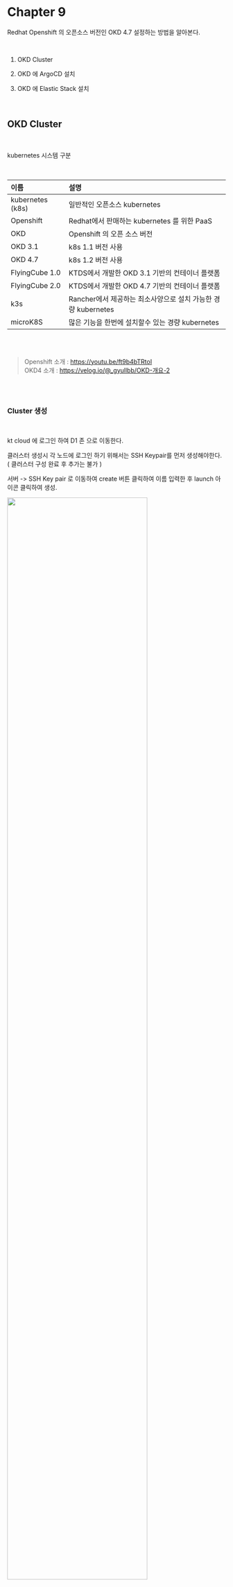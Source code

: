 # Chapter 9 
 
Redhat Openshift 의 오픈소스 버전인 OKD 4.7 설정하는 방법을 알아본다.   

<br/>

1. OKD Cluster

2. OKD 에  ArgoCD 설치

3. OKD 에  Elastic Stack  설치

<br/>

## OKD Cluster   

<br>

kubernetes 시스템 구분

<br/>

|이름| 설명 |
|:--| :-------|  
| kubernetes (k8s)	| 일반적인 오픈소스 kubernetes |
| Openshift |	Redhat에서 판매하는 kubernetes 를 위한  PaaS |
| OKD	| Openshift 의 오픈 소스 버전 |
| OKD 3.1 | k8s 1.1 버전 사용|
| OKD 4.7 | k8s 1.2 버전 사용 |
| FlyingCube 1.0 | KTDS에서 개발한 OKD 3.1 기반의 컨테이너 플랫폼 |
| FlyingCube 2.0 | KTDS에서 개발한 OKD 4.7 기반의 컨테이너 플랫폼 |
| k3s | Rancher에서 제공하는 최소사양으로 설치 가능한 경량 kubernetes |
| microK8S | 많은 기능을 한번에 설치할수 있는 경량 kubernetes |  


<br/><br/>

> Openshift 소개 : https://youtu.be/ft9b4bTRtoI   
> OKD4 소개 : https://velog.io/@_gyullbb/OKD-개요-2

<br/><br/>

### Cluster 생성 


<br/>

kt cloud 에 로그인 하여 D1 존 으로 이동한다.  

클러스터 생성시 각 노드에 로그인 하기 위해서는 SSH Keypair를 먼저 생성해야한다. ( 클러스터 구성 완료 후 추가는  불가 )  

서버 -> SSH Key pair 로 이동하여 create 버튼 클릭하여 이름 입력한 후 launch 아이콘 클릭하여 생성.   

<img src="./assets/ktcloud_keypair.png" style="width: 80%; height: auto;"/>    

<br/>

키는 바로 생성이 된다. ( edu라는 이름으로 기 생성된 값 사용 )

<img src="./assets/ktcloud_keypair_created.png" style="width: 80%; height: auto;"/>  

<br/>

download 아이콘을 클릭하여 pem 화일을 로컬 pc에 다운 받는다.  

<img src="./assets/ktcloud_keypair_download.png" style="width: 40%; height: auto;"/>  

<br/>

K2P 상품을 클릭하여 Cluster를 선택한다.  

<img src="./assets/kt_cloud_d1.png" style="width: 80%; height: auto;"/>  

<br/>

OKD 클러스터 생성을 위한 기본 정보를 입력하다.  

이름과 DMZ Tier/Private Tier는 아래와 같이 설정하고 다음 버튼 클릭.  

<img src="./assets/okd_create1.png" style="width: 80%; height: auto;"/>  

<br/>

OKD 4.x 버전 부터는 Centos 대신 Fedora CoreOS를 사용한다.  

worker node를 생성하기 위해 앞에서 생성한 key pair를 선택하고  

private tier에서 5개 노드와 cpu/mem를 선택하고 다음 버튼 클릭.  
  
<img src="./assets/okd_create2.png" style="width: 80%; height: auto;"/>  

<br/> 

OKD 내부적으로 사용하기 위해 NFS 볼륨을 할당한다.  1000 GB 입력.  

<img src="./assets/okd_create3.png" style="width: 80%; height: auto;"/>  

<br/>

정보를 최종 확인하고 생성하기를 클릭한다.  

<img src="./assets/okd_create4.png" style="width: 80%; height: auto;"/>  

<br/>

상당히 오랜 시간이 걸리고 정상적으로 완료 되면 아래와 같이 확인 할 수 있다.  

<img src="./assets/okd_create5.png" style="width: 80%; height: auto;"/>  


<br/>

### Cluster 접속

<br/>

Cluster 접속을 하기 위해서 Cluster 정보를 확인한다.  

조회 할 Cluster를 체크하고 ... 을 클릭하여 클러스터 정보를 확인한다.  

<img src="./assets/cluster_select.png" style="width: 80%; height: auto;"/>  

<br/>

web console를 확인 할 수 있고 우리가 cli 접속하기 위해서는 API URL를 확인해야 한다.  

<img src="./assets/okd_cluster_info.png" style="width: 80%; height: auto;"/>  

<br>

접속을 하기 위한 Client 설치는 아래 페이지를 참고한다.  

- 가이드 : https://cloud.kt.com/portal/user-guide/Container-container-guide

<br/>

우리는 mac를 기준으로 설명한다.  

로그인 을 위해서는 openshift console 인 oc 명령어를 사용하며 kubectl 명령어와 거의 동일하다.  먼저 root로  로그인을 한다. ( 비밀번호는 확인 필요)   

<br/>

```bash
jakelee@jake-MacBookAir ~ % oc login https://api.211-34-231-81.nip.io:6443 -u root -p <패스워드> --insecure-skip-tls-verify
```  

정상적으로 로그인이 되면 아래와 같이 특정 project 로 접속이 된다.  
-  k8s의 namespace와 openshift의 project는 같다.  

```bash
Login successful.

You have access to 104 projects, the list has been suppressed. You can list all projects with 'oc projects'

Using project "default".
```


<br/>

### Cluster 환경 구성

<br/>  

cluster 권한 ( root ) 으로 구성이 필요하며 우리가 구성할 내용은 아래와 같다.    

- 워커 노드 edu.worker02 ~ 07 : 교육용 namespace 배치 ( edu로 시작 )
- 워커 노드 edu.worker01 : Jenkins 및 기타 솔루션 설치. ( 교육용 namespace 배치 불가 설정 )  

<br/>

먼저 master 노드 설정을 확인하기에 앞서  

일반 유저는 node를 볼 수 있는 권한이 없어 ClusterRole을 생성하고 각 사용자에게 RoleBinding을 하여 권한을 부여한다.  

vi 에디터로 아래 내용을 복사하여 node_view_role.yaml을 생성한다.   

```bash
apiVersion: rbac.authorization.k8s.io/v1
kind: ClusterRole
metadata:
  name: node-view-role
rules:
- apiGroups: [""]
  resources: ["nodes"]
  verbs:
  - get
  - list
  - watch
```   

<br/>

ClusterRole 생성한다. ( Cluster Admin 이 수행 )

```bash
root@newedu:~# kubectl apply -f node_view_role.yaml
clusterrole.rbac.authorization.k8s.io/node-view-role created  
```  

<br/>

ClusterRoleBinding 을 생성하면서 user를 명시한다.   
service account 에 권한을 주기 위해서는 user 대신 serviceaccount 를 설정한다.  

```bash
root@newedu:~# kubectl create clusterrolebinding node-view-rolebinding1 --clusterrole=node-view-role --user=edu1-admin
```  

<br/>

여기서는 교육생의 권한을 일괄 생성 하기 위해서 아래 script를 만들어서 사용 한다.  
- 참고 : https://github.com/shclub/edu14-2  


node_view_rolebinding.sh
```bash
#!/bin/bash
x=1
while [ $x -le 35 ]
do
  namespace="edu${x}"
  echo $namespace
  #namespace+="${x}"
  k_exec=`kubectl create clusterrolebinding node-view-rolebinding${x} --clusterrole=node-view-role --user=${namespace}-admin`
  echo $k_exec
  sleep 1
  x=$(( $x + 1 ))
done
```  

<br/>


```bash
jakelee@jake-MacBookAir ~ % kubectl get nodes -o wide
NAME               STATUS   ROLES    AGE    VERSION                INTERNAL-IP    EXTERNAL-IP   OS-IMAGE                        KERNEL-VERSION            CONTAINER-RUNTIME
edu.dmz-infra01    Ready    worker   35d    v1.20.0+bafe72f-1054   172.25.0.93    <none>        Fedora CoreOS 33.20210301.3.1   5.10.19-200.fc33.x86_64   cri-o://1.20.0
edu.dmz-infra02    Ready    worker   35d    v1.20.0+bafe72f-1054   172.25.0.87    <none>        Fedora CoreOS 33.20210301.3.1   5.10.19-200.fc33.x86_64   cri-o://1.20.0
edu.master01       Ready    master   35d    v1.20.0+bafe72f-1054   172.25.1.16    <none>        Fedora CoreOS 33.20210301.3.1   5.10.19-200.fc33.x86_64   cri-o://1.20.0
edu.master02       Ready    master   35d    v1.20.0+bafe72f-1054   172.25.1.179   <none>        Fedora CoreOS 33.20210301.3.1   5.10.19-200.fc33.x86_64   cri-o://1.20.0
edu.master03       Ready    master   35d    v1.20.0+bafe72f-1054   172.25.1.13    <none>        Fedora CoreOS 33.20210301.3.1   5.10.19-200.fc33.x86_64   cri-o://1.20.0
edu.monitoring01   Ready    worker   35d    v1.20.0+bafe72f-1054   172.25.1.28    <none>        Fedora CoreOS 33.20210301.3.1   5.10.19-200.fc33.x86_64   cri-o://1.20.0
edu.monitoring02   Ready    worker   35d    v1.20.0+bafe72f-1054   172.25.1.129   <none>        Fedora CoreOS 33.20210301.3.1   5.10.19-200.fc33.x86_64   cri-o://1.20.0
edu.worker01       Ready    worker   35d    v1.20.0+bafe72f-1054   172.25.1.144   <none>        Fedora CoreOS 33.20210301.3.1   5.10.19-200.fc33.x86_64   cri-o://1.20.0
edu.worker02       Ready    worker   35d    v1.20.0+bafe72f-1054   172.25.1.50    <none>        Fedora CoreOS 33.20210301.3.1   5.10.19-200.fc33.x86_64   cri-o://1.20.0
edu.worker03       Ready    worker   35d    v1.20.0+bafe72f-1054   172.25.1.124   <none>        Fedora CoreOS 33.20210301.3.1   5.10.19-200.fc33.x86_64   cri-o://1.20.0
edu.worker04       Ready    worker   35d    v1.20.0+bafe72f-1054   172.25.1.160   <none>        Fedora CoreOS 33.20210301.3.1   5.10.19-200.fc33.x86_64   cri-o://1.20.0
edu.worker05       Ready    worker   5d1h   v1.20.0+bafe72f-1054   172.25.1.59    <none>        Fedora CoreOS 33.20210301.3.1   5.10.19-200.fc33.x86_64   cri-o://1.20.0
```  

<br/>

master node 는 홀 수개로 구성이 되며 kt cloud 에서는 3개의 master node가 구성이 되며 우리는 첫번째 마스터 노드만 설정을 확인한다.  

```bash
jakelee@jake-MacBookAir ~ % kubectl describe node edu.master01
Name:               edu.master01
Roles:              master
Labels:             beta.kubernetes.io/arch=amd64
                    beta.kubernetes.io/os=linux
                    kubernetes.io/arch=amd64
                    kubernetes.io/hostname=edu.master01
                    kubernetes.io/os=linux
                    master=true
                    node-role.kubernetes.io/master=
                    node.openshift.io/os_id=fedora
Annotations:        k8s.ovn.org/l3-gateway-config:
                      {"default":{"mode":"shared","interface-id":"br-ex_edu.master01","mac-address":"fa:16:3e:fc:a1:79","ip-addresses":["172.25.1.16/24"],"ip-ad...
                    k8s.ovn.org/node-chassis-id: 31fffb8e-2b17-4fa2-a6b6-9dfd3f8daa6b
                    k8s.ovn.org/node-local-nat-ip: {"default":["169.254.10.67"]}
                    k8s.ovn.org/node-mgmt-port-mac-address: ca:ac:59:1f:f9:d5
                    k8s.ovn.org/node-primary-ifaddr: {"ipv4":"172.25.1.16/24"}
                    k8s.ovn.org/node-subnets: {"default":"10.128.0.0/23"}
                    machineconfiguration.openshift.io/currentConfig: rendered-master-00c32c45995484daeb7d5a01e18f239b
                    machineconfiguration.openshift.io/desiredConfig: rendered-master-00c32c45995484daeb7d5a01e18f239b
                    machineconfiguration.openshift.io/reason:
                    machineconfiguration.openshift.io/state: Done
                    volumes.kubernetes.io/controller-managed-attach-detach: true
CreationTimestamp:  Mon, 20 Jun 2022 16:16:57 +0900
Taints:             node-role.kubernetes.io/master:NoSchedule
```  

여기서 확인 할 내용은 Taints 이다.   

현재 `node-role.kubernetes.io/master:NoSchedule` 로 설정 되어 있으며 이 의미는 일반 pod는 schedule 이 불가.  

k8s 나 okd 에서 관리하는 pod는 schedule 가능 ( toleration 설정 )

```bash
jakelee@jake-MacBookAir ~ % kubectl get po -n openshift-apiserver  -o wide
NAME                         READY   STATUS    RESTARTS   AGE   IP            NODE           NOMINATED NODE   READINESS GATES
apiserver-77894b645b-hh5kz   2/2     Running   0          35d   10.130.0.57   edu.master02   <none>           <none>
apiserver-77894b645b-jzs5s   2/2     Running   0          35d   10.128.0.57   edu.master01   <none>           <none>
apiserver-77894b645b-n8h7j   2/2     Running   0          35d   10.129.0.51   edu.master03   <none>           <none>
```  

<br/>

taint를 설정한 노드에는 포드들이 스케쥴링 되지 않습니다.   
taint가 걸린 노드에 포드들을 스케쥴링 하려면 toleration을 이용해서 지정해 주어야합니다. taint는 cordon이나 draint처럼 모든 포드가 스케쥴링 되지 않게 막는건 아니고, toleration을 이용한 특정 포드들만 실행하게 하고 다른 포드들은 들어오지 못하게 하는 역할을 합니다.   

주로 노드를 지정된 역할만 하게할 때 사용합니다. DB용 포드를 띄워서 노드 전체의 CPU나 RAM자원을 독점해서 사용하게 할 수 있습니다. GPU가 있는 노드에는 다른 포드들은 실행되지 않고, 실제로 GPU를 사용하는 포드들만 실행시키도록 설정할 수도 있습니다.   

- 출처: https://arisu1000.tistory.com/27846

<br/>  

먼저 각 worker node 에 label을 설정한다.    

- edu.worker01~04 ,07~08
   - edu: "true"
- edu.worker05 
   - devops: "true"

<br/>

worker node 1번 부터 node edit를 한다.  

```bash  
jakelee@jake-MacBookAir ~ % kubectl edit node edu.worker01
```  

label 에  edu: "true" 추가한다.  

```bash  
apiVersion: v1
kind: Node
metadata:
  annotations:
    k8s.ovn.org/l3-gateway-config: '{"default":{"mode":"shared","interface-id":"br-ex_edu.worker01","mac-address":"fa:16:3e:1b:fd:06","ip-addresses":["172.25.1.144/24"],"ip-address":"172.25.1.144/24","next-hops":["172.25.1.1"],"next-hop":"172.25.1.1","node-port-enable":"true","vlan-id":"0"}}'
    k8s.ovn.org/node-chassis-id: a5f66e69-de24-4778-8be5-193e3f2861d6
    k8s.ovn.org/node-local-nat-ip: '{"default":["169.254.2.83"]}'
    k8s.ovn.org/node-mgmt-port-mac-address: 92:a9:80:92:18:54
    k8s.ovn.org/node-primary-ifaddr: '{"ipv4":"172.25.1.144/24"}'
    k8s.ovn.org/node-subnets: '{"default":"10.128.2.0/23"}'
    machineconfiguration.openshift.io/currentConfig: rendered-worker-ae2b87f82febc73d3e758b35f5ee14a0
    machineconfiguration.openshift.io/desiredConfig: rendered-worker-ae2b87f82febc73d3e758b35f5ee14a0
    machineconfiguration.openshift.io/reason: ""
    machineconfiguration.openshift.io/state: Done
    volumes.kubernetes.io/controller-managed-attach-detach: "true"
  creationTimestamp: "2022-06-20T08:15:59Z"
  labels:
    beta.kubernetes.io/arch: amd64
    beta.kubernetes.io/os: linux
    edu: "true"
    kubernetes.io/arch: amd64
    kubernetes.io/hostname: edu.worker01
    kubernetes.io/os: linux
    node-role.kubernetes.io/worker: ""
    node.openshift.io/os_id: fedora
    worker: "true"
  name: edu.worker01
```  

<br/>

worker node 4번, 그리고 6 ~ 7번 까지 같은 방식으로 Label를 추가한다.  

worker node 5번은 아래와 같이 추가한다.  

```bash  
jakelee@jake-MacBookAir ~ % kubectl edit node edu.worker05
```    

<img src="./assets/node5_label_edit.png" style="width: 80%; height: auto;"/>


<br/>

node 에 label 할당이 완료 되면 namespace 에 Annotation을 할당한다.  

먼저 namespace ( project )를 할당한다.  

```bash  
jakelee@jake-MacBookAir ~ % oc new-project devops --display-name 'devops'


Now using project "devops" on server "https://api.211-34-231-81.nip.io:6443".

You can add applications to this project with the 'new-app' command. For example, try:

    oc new-app rails-postgresql-example

to build a new example application in Ruby. Or use kubectl to deploy a simple Kubernetes application:

    kubectl create deployment hello-node --image=k8s.gcr.io/e2e-test-images/agnhost:2.33 -- /agnhost serve-hostname
```  

devops namespace 가 생성 된 후  수정을 한다.  

```bash  
jakelee@jake-MacBookAir ~ % kubectl edit namespace devops
```  

annotations 에 아래와 같이 값을 추가한다.  
아래  devops=true 라는 label을 가진 node 에 pod 가 생성 되라는 의미이다.   

`openshift.io/node-selector: devops=true`  

<br/>
 
```bash   
apiVersion: v1
kind: Namespace
metadata:
  annotations:
    openshift.io/description: ""
    openshift.io/display-name: devops
    openshift.io/node-selector: devops=true
    openshift.io/sa.scc.mcs: s0:c26,c10
    openshift.io/sa.scc.supplemental-groups: 1000670000/10000
    openshift.io/sa.scc.uid-range: 1000670000/10000
  creationTimestamp: "2022-07-26T03:44:31Z"
  name: devops
  resourceVersion: "18824366"
  selfLink: /api/v1/namespaces/devops
  uid: a45c81a0-3fbd-4c29-af67-1344836b3b2f
spec:
  finalizers:
  - kubernetes
status:
  phase: Active
```  

<br/>

edu로 시작하는 namespace에는  `openshift.io/node-selector: edu=true` 로 설정한다.  ( worker node 1 ~ 4  에서만 pod 생성 )  


- 참고 : https://access.redhat.com/documentation/ko-kr/openshift_container_platform/4.6/html/nodes/nodes-scheduler-node-selectors


<br/>

oc 명령어로 namespace 를 생성하면 3개의 Service Account 가 생성된다.  

```bash
jakelee@jake-MacBookAir ~ % kubectl get sa -n devops
NAME       SECRETS   AGE
builder    2         136m
default    2         136m
deployer   2         136m
```    

기존적으로 namespace명-admin 계정이 생성되면 비밀번호는 New1234! 로 설정됨. ( kt cloud 에만 해당 )  

<br/>

해당 계정으로 로그인 하기 전에 Anyuid 권한을 설정한다.    

Openshift 에서는 Service Account를 통해 권한 변경이 가능
기본적인 Openshift default serviceaccount 는 "restrict" 으로, 일반 권한의 UID로 컨테이너가 실행.  

root 권한이 필요한 경우 권한을 변경하여 사용


`oc adm policy add-scc-to-user anyuid system:serviceaccount:<NAMESPACE>:default`  

<br/>

devops namespace에 SCC 추가. 

```bash
jakelee@jake-MacBookAir ~ % oc adm policy add-scc-to-user anyuid system:serviceaccount:devops:default

clusterrole.rbac.authorization.k8s.io/system:openshift:scc:anyuid added: "default"
```  

- 참고 : http://wiki.rockplace.co.kr/display/OP/01.+Service+Accounts+and+SCC

<br/>

자 이제 devops-admin 유저로 로그인을 해보자.  

```bash  
jakelee@jake-MacBookAir ~ % oc login https://api.211-34-231-81.nip.io:6443 -u devops-admin -p New1234! --insecure-skip-tls-verify

Login successful.

You have one project on this server: "devops"
```  

<br/>

로그인을 하면 devops namespace 로 설정이 되고 권한은 devops namespace로 제한이 된다.  
- 비밀번호 변경은 Cluster 권한 만 가능.

nginx deployment 를 배포해 보자.  


```bash  
jakelee@jake-MacBookAir ~ % kubectl apply -f https://k8s.io/examples/application/deployment.yaml
deployment.apps/nginx-deployment created
jakelee@jake-MacBookAir ~ % kubectl get po -o wide
NAME                                READY   STATUS    RESTARTS   AGE   IP            NODE           NOMINATED NODE   READINESS GATES
nginx-deployment-66b6c48dd5-2khlh   1/1     Running   0          20s   10.129.6.10   edu.worker05   <none>           <none>
```  

5번 워커 노드인 edu.worker05 에서 동작 하는 것을 확인 할 수 있다.  

<br/>

### Cluster GUI ( Container portal )

<br/>

kt cloud 웹 콘솔에서 K2P -> Container 로 이동하면 생성한 OKD 클러스터를 볼수 있다.  

해당 클러스터를 선택을 하고 Container 콘솔을 클릭한다.  


<img src="./assets/okd_container_console.png" style="width: 80%; height: auto;"/>    

<br/>

아래 화면이 보이게 되는데 해당 콘솔은 Flying Cube 2.0 웹 콘솔이다.  


<img src="./assets/okd_container_console_overview.png" style="width: 80%; height: auto;"/>

<br/>

Cluster 에서 ... 를 클릭하면 클러스터 관리와 프로젝트 관리 메뉴가 나오고 클러스터 관리는 전체 클러스터의 내용을 볼수 있고 프로젝트는 Namespace 생성 및 권한을 할당 할 수 있다.  

<img src="./assets/okd_console1.png" style="width: 40%; height: auto;"/>

<br/>

클러스터 관리 메뉴를 선택하고 Cluster 이름인 edu를 클릭하고 들어간다.  

<img src="./assets/okd_console2.png" style="width: 60%; height: auto;"/>  

왼쪽에 여러가지 메뉴가 보인다.  

<img src="./assets/okd_console3.png" style="width: 80%; height: auto;"/>  

<br/>

Node 관리를 클릭하면 전체 노드 리스트를 볼수 있다.  

<img src="./assets/okd_console4.png" style="width: 80%; height: auto;"/>  

5번 워커 노드의 맨 오른쪽에 Label에 마우스를 올리면 우리가 설정한 `devops = true` 레이블을 볼수 있다.    

<img src="./assets/okd_console5.png" style="width: 80%; height: auto;"/>  

<br/>

처음 화면으로 돌아와서 프로젝트 관리 메뉴를 클릭하면 앞장에서 생성한 devops 프로젝트를 볼 수 있다.  

<img src="./assets/okd_console6.png" style="width: 80%; height: auto;"/>  

<br/>

웹 GUI 에서도 New Project 메뉴를 클릭하여 프로젝트를 생성 할 수 있다.    

<img src="./assets/okd_console7.png" style="width: 80%; height: auto;"/>  

<br/>

devops 프로젝트를 클릭하면 Project 정보를 볼수 있고 왼쪽 프레임에 Project Infomation 으로 이동하면 앞에서 설정한 Annotaion을 확인 할 수 있다.     

<img src="./assets/okd_console8.png" style="width: 80%; height: auto;"/>  

<br/>

Openshift User 메뉴에서는 해당 계정의 비밀번호를 확인 할 수 있고 도구에 있는 아이콘을 클릭하면 비밀번호를 변경 할 수 있다.  

<img src="./assets/okd_console9.png" style="width: 80%; height: auto;"/>  

<br/>

###  Worker Node 접속 

<br/>

worker node에 접속하기 위해서는 public ip를 할당 하고 port forwarding 과 방화벽을 오픈 해야한다.  

kt cloud 콘솔에서 Server -> Networking 으로 이동하여 IP를 하나 생성한다.

<img src="./assets/okd_network1.png" style="width: 80%; height: auto;"/>    

해당 IP를 선택 한 후 접속 설정을 클릭하여  포트 포워딩 설정을 한다.  
- 서버 : edu.worker5
- 내부 포트 : 22
- 외부 포트 : 22222

<img src="./assets/okd_network2.png" style="width: 80%; height: auto;"/>    

포트 포워딩 설정후 해당 IP를 선택 한 후 방화벽 설정을 클릭하여 방화벽 설정을 한다.  
- Action : Allow
- Source Network : external
- Source CIDR : all
- Destination Network : Private_Sub
- Destination CIDR : PF_211.34.231.85_22222_TCP

<img src="./assets/okd_network3.png" style="width: 80%; height: auto;"/>    

<br/>

포탈에서 생성한 edu.pem private key 로 public key를 생성한다. 

<br/>

```bash  
ssh-keygen -f edu.pem -y > edu.pub
```  

<br/>

oc login 을 하고  machine config 를 조회를 하면 우리가 수정할  컨트롤러 이름 2개가 보인다.   

- 99-master-ssh 
- 99-worker-ssh

```bash  
jakelee@jake-MacBookAir Downloads % oc get mc
NAME                                               GENERATEDBYCONTROLLER                      IGNITIONVERSION   AGE
00-master                                          664fff942096fc9f357e81776345b3b71000a8a7   3.2.0             24h
00-worker                                          664fff942096fc9f357e81776345b3b71000a8a7   3.2.0             24h
01-master-container-runtime                        664fff942096fc9f357e81776345b3b71000a8a7   3.2.0             24h
01-master-kubelet                                  664fff942096fc9f357e81776345b3b71000a8a7   3.2.0             24h
01-worker-container-runtime                        664fff942096fc9f357e81776345b3b71000a8a7   3.2.0             24h
01-worker-kubelet                                  664fff942096fc9f357e81776345b3b71000a8a7   3.2.0             24h
99-master-generated-registries                     664fff942096fc9f357e81776345b3b71000a8a7   3.2.0             24h
99-master-okd-extensions                                                                      3.1.0             24h
99-master-ssh                                                                                 3.2.0             24h
99-okd-master-disable-mitigations                                                             3.1.0             24h
99-okd-worker-disable-mitigations                                                             3.1.0             24h
99-worker-generated-registries                     664fff942096fc9f357e81776345b3b71000a8a7   3.2.0             24h
99-worker-okd-extensions                                                                      3.1.0             24h
99-worker-ssh                                                                                 3.2.0             24h
``` 


<br/>

참고 : https://cloud.kt.com/portal/user-guide/Container-k2p-enterprise-howto  

<br/>

99-master-ssh 화일에서   
사전작업 시 생성했던 public key를 기존 machineconfig의 내용 중 “sshAuthorizedKeys” 하위에 추가하고 저장한다.  

```bash  
oc edit mc 99-master-ssh
```

<br/>

99-worker-ssh 도 같이 수정을 하고 아래 명령어로 상태를 모니터링한다.
하나의 노드당 3분 정도 걸린다.     
- MachineConfigPool이 돌면서 Updating 상태가 보여지고 “UpdatedMachineCount” 대수를 확인하여 설정 적용 현황을 확인해본다. ( 반드시 모든 Node가 살아 있어야 함 )

<br/>

```bash
jakelee@jake-MacBookAir Downloads % oc get mcp
NAME     CONFIG                                             UPDATED   UPDATING   DEGRADED   MACHINECOUNT   READYMACHINECOUNT   UPDATEDMACHINECOUNT   DEGRADEDMACHINECOUNT   AGE
master   rendered-master-c4c6115ed2eebe3d16f36062098881d0   True      False      False      3              3                   3                     0                      24h
worker   rendered-worker-ac8bcafb561a91591dccb86b615cba3a   False     True       False      7              0                   0                     0                      24h
```  


<br/>

로컬 PC의 terminal 에서 다운 받은 SSH Key pair를 이용하여 접속을 한다.  
- 먼저 edu.pem 화일의 권한을 600 으로 변경한다.
- coreos의 사용자는 core 이다.

<br/>

```bash  
jakelee@jake-MacBookAir % chmod 600 edu.pem
jakelee@jake-MacBookAir % ssh -i edu.pem core@211.34.231.85 -p 22222
Fedora CoreOS 33.20210301.3.1
Tracker: https://github.com/coreos/fedora-coreos-tracker
Discuss: https://discussion.fedoraproject.org/c/server/coreos/

Last login: Tue Jul 26 02:47:09 2022 from 220.120.16.10
[systemd]
Failed Units: 1
  systemd-resolved.service
```  

<br/>

정상적으로 접속이 되면 core 계정과 root 계정의 비밀번호를 설정한다.  

```bash
[core@edu ~]$ sudo passwd core
Changing password for user core.
New password:
Retype new password:
passwd: all authentication tokens updated successfully.
[core@edu ~]$ sudo passwd root
Changing password for user root.
New password:
Retype new password:
passwd: all authentication tokens updated successfully.
```  

<br/>

비밀번호로 접속하기 위해 root로 사용자를 전환하고 sshd config 폴더로 이동한다.  

```bash
[core@edu ~]$ su -
Password:
Last login: Wed Apr 26 07:34:06 UTC 2023 on pts/0
[systemd]
Failed Units: 1
  systemd-resolved.service
[root@edu ssh]# cd /etc/ssh/sshd_config.d
[root@edu sshd_config.d]# ls
10-disable-ssh-key-dir.conf    40-ssh-key-dir.conf
10-insecure-rsa-keysig.conf  40-disable-passwords.conf  50-redhat.conf
```  

<br/>

`20-enable-passwords.conf` 라는 화일을 생성하고 안에 `PasswordAuthentication yes` 를 추가하고 저장한다.

```bash
[root@edu sshd_config.d]# vi 20-enable-passwords.conf
```  

<br/>

sshd 데몬을 다시 기동한다.  

```bash
[root@edu sshd_config.d]# systemctl restart sshd
```  

<br/>

worker node에 접속 가능하다.  

```bash
jakelee@jake-MacBookAir ~ % ssh root@211.34.231.85 -p 22222
root@211.34.231.85's password:
Fedora CoreOS 33.20210301.3.1
Tracker: https://github.com/coreos/fedora-coreos-tracker
Discuss: https://discussion.fedoraproject.org/c/server/coreos/

Last login: Tue Jul 26 02:51:06 2022 from 220.120.16.10
[systemd]
Failed Units: 1
  systemd-resolved.service
[root@edu ~]#
```  

<br/>


###  OKD Cluster 백업 방법  ( 수동 )

<br/>

OKD 백업을 위해서는 Master Node에 접속하여 아래 명령어를 root 로 실행한다.      


```bash
[root@edu etc]# /usr/local/bin/cluster-backup.sh /home/core/assets/backup
b716e30ba5c7bb28eee74a0bdf84eb0b0c8957ce5d485e15a541389e06cec796
etcdctl version: 3.4.9
API version: 3.4
found latest kube-apiserver: /etc/kubernetes/static-pod-resources/kube-apiserver-pod-10
found latest kube-controller-manager: /etc/kubernetes/static-pod-resources/kube-controller-manager-pod-9
found latest kube-scheduler: /etc/kubernetes/static-pod-resources/kube-scheduler-pod-8
found latest etcd: /etc/kubernetes/static-pod-resources/etcd-pod-3
{"level":"info","ts":1682644705.1011016,"caller":"snapshot/v3_snapshot.go:119","msg":"created temporary db file","path":"/home/core/assets/backup/snapshot_2023-04-28_011823.db.part"}
{"level":"info","ts":"2023-04-28T01:18:25.109Z","caller":"clientv3/maintenance.go:200","msg":"opened snapshot stream; downloading"}
{"level":"info","ts":1682644705.1092677,"caller":"snapshot/v3_snapshot.go:127","msg":"fetching snapshot","endpoint":"https://172.25.1.31:2379"}
{"level":"info","ts":"2023-04-28T01:18:25.663Z","caller":"clientv3/maintenance.go:208","msg":"completed snapshot read; closing"}
{"level":"info","ts":1682644705.7459,"caller":"snapshot/v3_snapshot.go:142","msg":"fetched snapshot","endpoint":"https://172.25.1.31:2379","size":"92 MB","took":0.644741922}
{"level":"info","ts":1682644705.746118,"caller":"snapshot/v3_snapshot.go:152","msg":"saved","path":"/home/core/assets/backup/snapshot_2023-04-28_011823.db"}
Snapshot saved at /home/core/assets/backup/snapshot_2023-04-28_011823.db
snapshot db and kube resources are successfully saved to /home/core/assets/backup
```

<br/>

아래 처럼 snapshot db 와 static pod yaml 화일이 백업 됩니다.  

```bash
[root@edu etc]# ls /home/core/assets/backup
snapshot_2023-04-28_010032.db  static_kuberesources_2023-04-28_010032.tar.gz
```    

<br/>

host 에 백업하는 것 보다는 NAS에 mount 하여  저장하는 것이 좋음.  

```bash
[root@edu etc]# /usr/local/bin/cluster-backup.sh /mnt/cluster_backup
```    

<br/>

<br/>

###  OKD Cluster 백업 방법  ( 자동 : Crontab )

<br/>

참고   
- https://github.com/adfinis/openshift-etcd-backup

<br/>

OKD 자동 백업을 위해서 Cronjob 을 사용한다.        

<br/>

`etcd-backup` namespace 를 신규로 생성한다.     
해당 namespace에는 node-selector를 설정하지 않는다.  


```bash
oc new-project etcd-backup
```

<br/>

backup-config.yaml 화일을 생성한다.  
사전에 nfs 에 cluster_backup 폴더를 생성한다.    

<br/>

`OCP_BACKUP_SUBDIR` 은 nfs 에 신규로 생성되는 폴더 이름 이다.  

<br/>

```bash
kind: ConfigMap
apiVersion: v1
metadata:
  name: backup-config
data:
  OCP_BACKUP_SUBDIR: "/"
  OCP_BACKUP_DIRNAME: "+etcd-backup-%FT%T%:z"
  OCP_BACKUP_EXPIRE_TYPE: "days"
  OCP_BACKUP_KEEP_DAYS: "30"
  OCP_BACKUP_KEEP_COUNT: "10"
  OCP_BACKUP_UMASK: "0027"
```

<br/>

backup-nfs-cronjob.yaml 화일을 생성한다.
하루 7시 1분에 한번 작동한다.    

<br/>

아래 CronJob은 master node 에 pod 를 생성한다.  
- `runAsUser: 0` : 0은  root로 실행하는 것을 의미.
- `nodeName : edu.master01` : master 1번 노드에서 생성 
- `mountPath : /backup` : master node에서 mount 되는 폴더는 backup 폴더 이다. 변경하지 말것

<br/>

```bash
apiVersion: batch/v1beta1
kind: CronJob
metadata:
  name: etcd-backup
spec:
  schedule: "1 7 * * *"
  startingDeadlineSeconds: 600
  jobTemplate:
    spec:
      backoffLimit: 0
      template:
        spec:
          containers:
          - command:
            - /bin/sh
            - /usr/local/bin/backup.sh
            image: ghcr.io/adfinis/openshift-etcd-backup
            imagePullPolicy: Always
            name: backup-etcd
            resources:
              requests:
                cpu: 500m
                memory: 128Mi
              limits:
                cpu: 1000m
                memory: 512Mi
            envFrom:
            - configMapRef:
                name: backup-config
            securityContext:
              privileged: true
              runAsUser: 0
            volumeMounts:
            - mountPath: /host
              name: host
            - name: etcd-backup
              mountPath: /backup
          nodeSelector:  # node selector 설정 
            node-role.kubernetes.io/master: ""
          tolerations:  # 모든 master node에 pod 스케줄링 
            - effect: NoSchedule # taint 설정과 같은 값 설정
              key: node-role.kubernetes.io/master
          nodeName : edu.master01 # master node 중 하나 지정    
          #hostNetwork: true
          #hostPID: true
          restartPolicy: Never
          dnsPolicy: ClusterFirst
          volumes:
          - hostPath:
              path: /
              type: Directory
            name: host
          - name: etcd-backup
            nfs:
              server: 172.25.1.164
              path: /share_aed398f1_3e3e_4d30_8b59_8185229ebde0/cluster_backup
```

<br/>

master node 1번에 접속하여 `/usr/local/bin/cluster-backup.sh` 파일의 아래 부분을 주석 처리한다.  ( 주석 처리 안하면  API 호출 에러가 발생함 )

<br/>

```bash
[core@edu ]$ sudo vi /usr/local/bin/cluster-backup.sh
```  

<br/>

```bash
     46 #   progressing=$(oc get co "${operator}" -o jsonpath='{.status.conditions[?(@.type=="Progressing")].status}') || true
     47 #   if [ "$progressing" == "" ]; then
     48 #      echo "Could not find the status of the $operator. Check if the API server is running. Pass the --force flag to skip checks."
     49 #      exit 1
     50 #   elif [ "$progressing" != "False" ]; then
     51 #      echo "Currently the $operator operator is progressing. A reliable backup requires that a rollout is not in progress.  Aborting!"
     52 #      exit 1
     53 #   fi
```

<br/>

service account 에  권한을 할당한다.   

```bash
jakelee@jake-MacBook % oc adm policy add-scc-to-user privileged -z default -n etcd-backup
clusterrole.rbac.authorization.k8s.io/system:openshift:scc:privileged added: "default"
```

<br/>

config 를 먼저 적용하고 cronjob을 적용한다.  

```bash
jakelee@jake-MacBook  % kubectl apply -f backup-config.yaml -n etcd-backup
jakelee@jake-MacBook  % kubectl apply -f backup-nfs-cronjob.yaml -n etcd-backup
```  

<br/>

생성된 cronjob을 확인해 본다.  

```bash
jakelee@jake-MacBook  % kubectl get cronjob -n etcd-backup
NAME          SCHEDULE    SUSPEND   ACTIVE   LAST SCHEDULE   AGE
etcd-backup   1 7 * * *   False     0        <none>          21m
```  

<br/>

창을 하나 더 띄워서 job을 모니터링 한다. 

```bash
jakelee@jake-MacBook % kubectl get jobs -n etcd-backup --watch
NAME                     COMPLETIONS   DURATION   AGE
etcd-backup-1682666100   1/1           6s         19s
```  

<br/>

정상적으로 cronjob이 수행이 되면 NAS 에 아래와 같이 날짜별로 폴더가 생성이 되고 그 안에 백업 화일이 생성 된 것을 확인 할 수 있다.   

```bash
[core@edu cluster_backup]$ ls -al
total 180200
drwxrwxrwx. 6 nfsnobody nfsnobody     4096 Apr 28 07:58 .
drwxrwxrwx. 8 root      root          4096 Apr 28 07:51 ..
drwxr-x---. 2 root      root          4096 Apr 28 07:55 etcd-backup-2023-04-28T07:55:12+00:00
drwxr-x---. 2 root      root          4096 Apr 28 07:56 etcd-backup-2023-04-28T07:56:12+00:00
drwxr-x---. 2 root      root          4096 Apr 28 07:57 etcd-backup-2023-04-28T07:57:12+00:00
drwxr-x---. 2 root      root          4096 Apr 28 07:58 etcd-backup-2023-04-28T07:58:12+00:00
[core@edu cluster_backup]$ sudo ls etcd-backup-2023-04-28T07:55:12+00:00
snapshot_2023-04-28_075512.db  static_kuberesources_2023-04-28_075512.tar.gz
```  

<br/>

###  OKD Cluster 복구 방법 

<br/>  

master node 1번에 접속하여 아래와 같이 복구한다.  
restore 할 폴더 ( etcd  backup 폴더 ) 에는  화일 하나만  있어야 한다.      

```bash
[root@edu etc]# /usr/local/bin/cluster-restore.sh /home/core/assets/backup
```  

<br/>

###  SSH 키 생성 

<br/>


맥에서 ssh key pair 를 생성한다.  
- 참고 
   - https://jojoldu.tistory.com/442  
   - https://thoonk.tistory.com/81
      
Terminal 에서 `ssh-keygen -t ed25519 -C <github 등록 이메일>` 를 사용하여
public / private 키를 생성 한다.  

```bash
jakelee@jake-MacBookAir ~ % ssh-keygen -t ed25519 -C "shclub@gmail.com"
Generating public/private ed25519 key pair.
Enter file in which to save the key (/Users/jakelee/.ssh/id_ed25519):
Enter passphrase (empty for no passphrase):
Enter same passphrase again:
Your identification has been saved in /Users/jakelee/.ssh/id_ed25519
Your public key has been saved in /Users/jakelee/.ssh/id_ed25519.pub
The key fingerprint is:
SHA256:SDaUkrBr/qeVijeHNjLNMb6VjISg3m6LgNYMHY2WoAA shclub@gmail.com
The key's randomart image is:
+--[ED25519 256]--+
|E... ...         |
|o ..*..          |
|o .= o+          |
|..oo.o o         |
|..+.. . S        |
|oo=.oo o         |
|oo.B.+*          |
|o =+X+o          |
| .oB*B           |
+----[SHA256]-----+
```  

두개의 key가 생성 된 것을 확인 할 수 있다.  

- public key : id_ed25519.pub
- private key : id_ed25519  


```bash
jakelee@jake-MacBookAir ~ % ls /Users/jakelee/.ssh
id_ed25519			id_ed25519.pub		
```  

<br/>

public key를 열어 보면 아래와 같고 키 값을 복사한다.  

```bash
jakelee@jake-MacBookAir .ssh % cat id_ed25519.pub
ssh-ed25519 AAAAC3NzaC1lZDI1NTE5AAAAILk/b8XVyGXSE0zDquokPfdHVcaiRcXtydUQaCnrhK1t shclub@gmail.com
```  

웹 브라우저에서  https://github.com/ 로 이동하여 오른쪽 상단의 setting을 클릭한다.  


<img src="./assets/github_setting.png" style="width: 40%; height: auto;"/>  

왼쪽 메뉴에 SSH and GPG keys 메뉴로 이동하여 New SSH Key 아이콘을 클릭한다.

<img src="./assets/github_ssh_key.png" style="width: 60%; height: auto;"/>

<br/>

Title을 입력하고 복사한 public key를 붙여 넣기 한다.  

<img src="./assets/github_ssh_key_input.png" style="width: 80%; height: auto;"/>  

아래와 같이 public key 가 등록 된 것을 확인 할 수 있다.  

<img src="./assets/github_new_ssh_key_add.png" style="width: 80%; height: auto;"/>  

이제 Jenkins에 private key 를 등록하기 위하여 젠킨스 메인 화면에서 Manage Jenkins ->  Manage Credentials -> System -> Global credentials로 차례로 이동합니다.   

  - URL : http://211.252.85.148:9000/credentials/store/system/domain/_/    

<br/>  

Add credential을 클릭합니다.  

<img src="./assets/jenkins_add_credential.png" style="width: 80%; height: auto;"/>  

<br/>

비밀키를 복사합니다.  

```bash
jakelee@jake-MacBookAir .ssh % cat id_ed25519
-----BEGIN OPENSSH PRIVATE KEY-----
b3BlbnNzaC1rZXktdjEAAAAABG5vbmUAAAAEbm9uZQAAAAAAAAABAAAAMwAAAAtzc2gtZW
xxxxxxxxVcaiRcXtydUQaCnrhK1tAAAAEHNoY2x1YkBnbWFpbC5jb20BAgMEBQ==
-----END OPENSSH PRIVATE KEY-----
```  

<br/>

복사가 되셨다면 아래와 같이 항목을 등록합니다.

<img src="./assets/jenkins_ssh_key.png" style="width: 80%; height: auto;"/>   

<br/>

- Kind
   인증 방식을 선택합니다.
   여기선 비밀키 방식을 선택해야 Github과 공개키/비밀키로 인증이 가능합니다.  

- Username
   각 젠킨스 Job에서 보여줄 인증키 이름 입니다.
   전 키 이름 그대로 사용했습니다.  생략해도 됨.

- Private Key
   좀전에 복사한 비밀키를 그대로 붙여넣습니다.
   젠킨스 설정도 다 끝났습니다.  

- passphrase
   ssh-keygen으로 인증키 생성시 입력한 password. 

<br/>

Jenkins pipeline 에서는 아래와 같이 사용 할 수 있습니다.    

- 참고 : https://github.com/shclub/edu13/blob/master/Jenkinsfile  

<br/>

아래에서 `keyFileVariable: 'keyFile'` 구문은 keyFile이 화일 이름이고 readFile을 하면 private key를 가져 올 수 있다.  


```bash
      stage('GitOps update : kustomize') {
            steps{
                print "======kustomization.yaml tag update====="
                script{
                   withCredentials([sshUserPrivateKey(credentialsId: 'github_ssh',keyFileVariable: 'keyFile')]) {                       
                    def  GITHUB_SSH_KEY = readFile(keyFile) 
                    sh """   
                        cd ~
                        rm -rf ./${GIT_OPS_NAME}
                        mkdir -p .ssh         
                        set +x
                        echo  '${GITHUB_SSH_KEY}' > ~/.ssh/id_rsa
                        chmod 600 ~/.ssh/id_rsa
                        git config --global core.sshCommand "ssh -i ~/.ssh/id_rsa -o StrictHostKeyChecking=no"
                        git clone ${gitOpsUrl}
                        cd ./${GIT_OPS_NAME}
                        git checkout master
                        kustomize edit set image ${GIT_ACCOUNT}/${PROJECT_NAME}:${TAG}
                        git config --global user.email "${GIT_EMAIL}"
                        git config --global user.name "${GIT_ACCOUNT}"                   
                        git add .
                        git commit -am 'update image tag ${TAG}'
                        git push origin master
                    """
                      }            
                }
                        
                print "git push finished !!!"
            }
        }
```

<br/>

위와 같이 push를 하면 Jenkins Console output 에 아래와 같은 메시지가 나오고
해당 링크를 클릭해서 들어간다.  

<img src="./assets/jenkins_ssh_git.png" style="width: 80%; height: auto;"/>   

<br/>

해당 github 사이트에 가면 승인 버튼이 활성화 된다.  

<img src="./assets/github_ssh_approve.png" style="width: 80%; height: auto;"/>   

Approve를 하면 연동이 verify 된다.

<img src="./assets/github_ssh_approved.png" style="width: 80%; height: auto;"/>   


<br/>

Service Account의 Source Code Control 종류는 다음과 같습니다.

<br/>

|SCC| Description |
|:--| :-------|  
| anyuid	| root를 포함한 모든 user로 컨테이너를 실행가능 |
| hostaccess |	제한된 user권한으로 호스트의 파일시스템 및 네트워크 접근 가능 |
| hostmount-anyuid	|anyuid의 host mounts를 통한 호스트 파일시스템 접근 가능 |
| hostnetwork | 호스트의 네트워크, 포트 접근 가능 |
| node-exporter |	Prometheus의 node exporter를 위한 권한|
| nonroot |	root를 제외한 모든 user로 컨테이너 실행가능|
| privileged |	cluster administration만을 위한 권한, 호스트의 모든 기능에 접근 가능 |
| restricted |	모든 호스트 기능에 접속 불가(Default) |

<br/>

참고 : https://gruuuuu.github.io/ocp/svca-s2i/

<br/>

worker node 로 ssh 접속한다.

NAS ( NFS ) 를 마운트 하여 원하는 폴더는 생성한다.  


```bash
[root@edu ~]# mount -t nfs 172.25.1.164:/share_aed398f1_3e3e_4d30_8b59_8185229ebde0 /mnt
[root@edu ~]# cd /mnt
[root@edu mnt]# ls
image-registry  prometheus-data00  prometheus-data01
[root@edu mnt]# mkdir jenkins
[root@edu mnt]# chown -R nfsnobody:nfsnobody jenkins
[root@edu mnt]# chmod 777 jenkins
[root@edu mnt]# ls -al
total 28
drwxrwxrwx.  6 root      root      4096 Aug  3 08:56 .
drwxr-xr-x. 24 root      root      4096 Jul 21 03:29 ..
drwxrwxrwx.  2 root      root      4096 Jun 20 08:23 .snapshot
drwxrwxrwx.  2 nfsnobody nfsnobody 4096 Jun 20 08:23 image-registry
drwxrwxrwx.  2 nfsnobody nfsnobody 4096 Aug  3 08:56 jenkins
drwxrwxrwx.  3 nfsnobody nfsnobody 4096 Jun 20 08:24 prometheus-data00
drwxrwxrwx.  3 nfsnobody nfsnobody 4096 Jun 20 08:24 prometheus-data01
[root@edu mnt]# showmount -e 172.25.1.162
Export list for 172.25.1.162:
/                                           (everyone)
/share_8c0fade2_649f_4ca5_aeaa_8fd57904f8d5 (everyone)
```  

<br/>

---

## OKD에 ArgoCD 설치  

<br/>

### ArgoCD의 Namespace 생성   

<br/>

ArgoCD의 Namespace를 생성 합니다.  

```bash
root@newedu:~# oc new-project argocd --display-name 'argocd'
Now using project "argocd" on server "https://api.211-34-231-81.nip.io:6443".

You can add applications to this project with the 'new-app' command. For example, try:

    oc new-app rails-postgresql-example

to build a new example application in Ruby. Or use kubectl to deploy a simple Kubernetes application:

    kubectl create deployment hello-node --image=k8s.gcr.io/serve_hostname

```
<br/>

### ArgoCD의 권한 설정 

<br/> 

```bash
root@newedu:~# oc adm policy add-scc-to-user anyuid -z default -n argocd
clusterrole.rbac.authorization.k8s.io/system:openshift:scc:anyuid added: "default"
root@newedu:~# oc adm policy add-scc-to-user piivileged -z default -n argocd
clusterrole.rbac.authorization.k8s.io/system:openshift:scc:piivileged added: "default"
root@newedu:~# oc adm policy add-scc-to-user anyuid -z argocd-application-controller -n argocd
clusterrole.rbac.authorization.k8s.io/system:openshift:scc:anyuid added: "argocd-application-controller"
root@newedu:~# oc adm policy add-scc-to-user anyuid -z argocd-applicationset-controller -n argocd
clusterrole.rbac.authorization.k8s.io/system:openshift:scc:anyuid added: "argocd-applicationset-controller"
root@newedu:~# oc adm policy add-scc-to-user anyuid -z argocd-applications-controller -n argocd
clusterrole.rbac.authorization.k8s.io/system:openshift:scc:anyuid added: "argocd-applications-controller"
root@newedu:~# oc adm policy add-scc-to-user anyuid -z argocd-server -n argocd
clusterrole.rbac.authorization.k8s.io/system:openshift:scc:anyuid added: "argocd-server"
```

<br/>

### 사내망에서 설정

<br/>

인터넷 가능한 오픈 환경이면 아래 과정 ( secret / serviceacoount 설정 ) 을 생략한다.  

<br/>

secret 및 serviceaccount 설정 ( 폐쇄망에서 Nexus를 private registry 사용하는 경우 )  

#### secret 생성  

```bash
root@newedu:~# kubectl create secret docker-registry <secret 이름> --docker- server=<nexus 서버 url>     --docker-username=<계정> --docker-password=<비밀번호> --docker-email=<이메일> -n argocd
```  
<br/>

#### 서비스 어카운트에 적용  

<br/>

```bash
root@newedu:~# kubectl get secrets <secret 이름> -n argocd 
root@newedu:~# kubectl patch serviceaccount default -p '{"imagePullSecrets": [{"name": "<secret 이름>"}]}' -n argocd
```  

<br/>

###  설치

<br/>

해당 링크의 화일을 다운 또는 복사 하여 install_argocd.yaml 화일을 만들고 설치를 진행 합니다.  
- https://github.com/shclub/edu14/blob/master/argocd/install_argocd.yaml

<br/>

```bash
root@newedu:~# vi install_argocd.yaml
root@newedu:~# kubectl apply -f install_argocd.yaml -n argocd
customresourcedefinition.apiextensions.k8s.io/applications.argoproj.io created
customresourcedefinition.apiextensions.k8s.io/appprojects.argoproj.io created
serviceaccount/argocd-application-controller created
serviceaccount/argocd-dex-server created
serviceaccount/argocd-redis created
serviceaccount/argocd-server created
role.rbac.authorization.k8s.io/argocd-application-controller created
role.rbac.authorization.k8s.io/argocd-dex-server created
role.rbac.authorization.k8s.io/argocd-server created
clusterrole.rbac.authorization.k8s.io/argocd-application-controller created
clusterrole.rbac.authorization.k8s.io/argocd-server created
rolebinding.rbac.authorization.k8s.io/argocd-application-controller created
rolebinding.rbac.authorization.k8s.io/argocd-dex-server created
rolebinding.rbac.authorization.k8s.io/argocd-redis created
rolebinding.rbac.authorization.k8s.io/argocd-server created
clusterrolebinding.rbac.authorization.k8s.io/argocd-application-controller created
clusterrolebinding.rbac.authorization.k8s.io/argocd-server created
configmap/argocd-cm created
configmap/argocd-cmd-params-cm created
configmap/argocd-gpg-keys-cm created
configmap/argocd-rbac-cm created
configmap/argocd-ssh-known-hosts-cm created
configmap/argocd-tls-certs-cm created
secret/argocd-secret created
service/argocd-dex-server created
service/argocd-metrics created
service/argocd-redis created
service/argocd-repo-server created
service/argocd-server created
service/argocd-server-metrics created
deployment.apps/argocd-dex-server created
deployment.apps/argocd-redis created
deployment.apps/argocd-repo-server created
deployment.apps/argocd-server created
statefulset.apps/argocd-application-controller created
networkpolicy.networking.k8s.io/argocd-application-controller-network-policy created
networkpolicy.networking.k8s.io/argocd-dex-server-network-policy created
networkpolicy.networking.k8s.io/argocd-redis-network-policy created
networkpolicy.networking.k8s.io/argocd-repo-server-network-policy created
networkpolicy.networking.k8s.io/argocd-server-network-policy created
root@newedu:~# kubectl get po -n argocd
NAME                                  READY   STATUS    RESTARTS   AGE
argocd-application-controller-0       1/1     Running   0          3m50s
argocd-dex-server-78c4b7f48d-qmpmn    1/1     Running   0          3m51s
argocd-redis-68568bc74-xmqkm          1/1     Running   0          3m51s
argocd-repo-server-5667749479-g7qg2   1/1     Running   0          3m51s
argocd-server-65dbc886db-5kkjq        1/1     Running   0          3m50s
```  

<br/>

####   ArgoCD의 Redis 설치 오류시 조치

<br/>


redis가 설치가 안되는 경우는 install_argocd.yaml 에서는 runAsUser 값을 적당한 값으로 수정해야 한다.   

OKD 환경 마다 다르기 때문에 kubectl get events로 에러 내용을 확인하고 range에 있는 적당한 값으로 수정 후 설치하여야 한다.  

```bash
 74       securityContext:
 75         runAsNonRoot: true
 76         runAsUser: 1000740000
```  

<br/>

POD 기동하기 전 에러 발생시 이벤트 보기   

```bash
root@newedu:~# kubectl get events -n argocd
...
36m         Warning   FailedCreate             replicaset/argocd-redis-8877bd5f            Error creating: pods "argocd-redis-8877bd5f-" is forbidden: unable to validate against any security context constraint: [spec.containers[0].securityContext.runAsUser: Invalid value: 1000840001: must be in the ranges: [1000740000, 1000749999]]
17m         Warning   FailedCreate             replicaset/argocd-redis-8877bd5f            Error creating: pods "argocd-redis-8877bd5f-" is forbidden: unable to validate against any security context constraint: [spec.containers[0].securityContext.runAsUser: Invalid value: 1000840001: must be in the ranges: [1000740000, 1000749999]]
...
```  

<br/>

####  ArgoCD Route 생성

<br/>

해당 링크의 화일을 다운 또는 복사 하여 route_argocd.yaml 화일을 만들고 route를 설정한다.  ( route 는 Openshift 에서만 사용 )  
- https://github.com/shclub/edu14/blob/master/argocd/route_argocd.yaml  

<br/>

```bash
root@newedu:~# vi route_argocd.yaml
root@newedu:~# kubectl apply -f route_argocd.yaml -n argocd
route.route.openshift.io/argocd-server-route created
root@newedu:~# kubectl get route -n argocd
NAME                  HOST/PORT                                 PATH   SERVICES        PORT    TERMINATION            WILDCARD
argocd-server-route   argocd-argocd.apps.211-34-231-82.nip.io          argocd-server   https   passthrough/Redirect   None
```  

<br/>

admin 초기 비밀번호를 확인한다.  

```bash
root@newedu:~# kubectl -n argocd get secret argocd-initial-admin-secret -o jsonpath="{.data.password}" | base64 -d; echo
AyzY39yr4RLkF0RE
```  
<br/>

웹브라우저에서 argocd-argocd.apps.211-34-231-82.nip.io  로 접속하여 userinfo 에서 admin 비밀번호를 변경한다.  

<br/>

####  ArgoCD Client 설치

<br/>

터미널에서 argocd client를 설치합니다.  

```bash
root@newedu:~#  curl -LO https://github.com/argoproj/argo-rollouts/releases/latest/download/kubectl-argo-rollouts-linux-amd64
  % Total    % Received % Xferd  Average Speed   Time    Time     Time  Current
                                 Dload  Upload   Total   Spent    Left  Speed
  0     0    0     0    0     0      0      0 --:--:-- --:--:-- --:--:--     0
  0     0    0     0    0     0      0      0 --:--:-- --:--:-- --:--:--     0
100 76.7M  100 76.7M    0     0  12.7M      0  0:00:06  0:00:06 --:--:-- 16.0M
root@newedu:~# chmod +x ./kubectl-argo-rollouts-linux-amd64
root@newedu:~# sudo mv ./kubectl-argo-rollouts-linux-amd64 /usr/local/bin/kubectl-argo-rollouts
root@newedu:~# kubectl argo rollouts version
kubectl-argo-rollouts: v1.2.2+22aff27
  BuildDate: 2022-07-26T17:24:43Z
  GitCommit: 22aff273bf95646e0cd02555fbe7d2da0f903316
  GitTreeState: clean
  GoVersion: go1.17.6
  Compiler: gc
  Platform: linux/amd64
```  

<br/>

####  Route로 ArgoCD 접속

<br/>

계정 생성및 권한을 주기 위하여 route url로 접속하여 로그인을 합니다.  


```bash
root@newedu:~# argocd login argocd-argocd.apps.211-34-231-82.nip.io
WARNING: server certificate had error: x509: certificate is valid for localhost, argocd-server, argocd-server.argocd, argocd-server.argocd.svc, argocd-server.argocd.svc.cluster.local, not argocd-argocd.apps.211-34-231-82.nip.io. Proceed insecurely (y/n)? y
Username: admin
Password:
'admin:login' logged in successfully
Context 'argocd-argocd.apps.211-34-231-82.nip.io' updated
```  

<br/>

현재 계정을 확인합니다.  

```bash
root@newedu:~# argocd account list
NAME   ENABLED  CAPABILITIES
admin  true     login
```  

신규 계정을 아래와 같이 생성합니다.  data 를 추가하고 아래와 같이 계정 insert 하고 저장.  

```bash
root@newedu:~# kubectl -n argocd edit configmap argocd-cm -o yaml
apiVersion: v1
data:
  accounts.edu1: apiKey,login
  accounts.edu2: apiKey,login
  accounts.edu3: apiKey,login
  accounts.edu4: apiKey,login
  accounts.edu5: apiKey,login
  accounts.edu6: apiKey,login
  accounts.edu7: apiKey,login
  accounts.edu8: apiKey,login
  accounts.edu9: apiKey,login
  accounts.edu10: apiKey,login
  accounts.edu11: apiKey,login
  accounts.edu12: apiKey,login
  accounts.edu13: apiKey,login
  accounts.edu14: apiKey,login
  accounts.edu15: apiKey,login
  accounts.edu16: apiKey,login
  accounts.edu17: apiKey,login
  accounts.edu18: apiKey,login
  accounts.edu19: apiKey,login
  accounts.edu20: apiKey,login
  accounts.edu21: apiKey,login
  accounts.edu22: apiKey,login
  accounts.edu23: apiKey,login
  accounts.edu24: apiKey,login
  accounts.edu25: apiKey,login
  accounts.edu26: apiKey,login
  accounts.edu27: apiKey,login
  accounts.edu28: apiKey,login
  accounts.edu29: apiKey,login
  accounts.edu30: apiKey,login
  accounts.edu31: apiKey,login
  accounts.edu32: apiKey,login
  accounts.edu33: apiKey,login
  accounts.edu34: apiKey,login
  accounts.edu35: apiKey,login
  accounts.rookie1: apiKey,login
  accounts.rookie2: apiKey,login
  accounts.rookie3: apiKey,login
  accounts.rookie4: apiKey,login
  accounts.rookie5: apiKey,login
kind: ConfigMap
metadata:
```  

<br/>

이제 권한을 할당합니다.  

```bash
root@newedu:~# argocd account list
NAME     ENABLED  CAPABILITIES
admin    true     login
edu1     true     apiKey, login
edu10    true     apiKey, login
edu11    true     apiKey, login
edu12    true     apiKey, login
edu13    true     apiKey, login
edu14    true     apiKey, login
edu15    true     apiKey, login
edu16    true     apiKey, login
edu17    true     apiKey, login
edu18    true     apiKey, login
edu19    true     apiKey, login
edu2     true     apiKey, login
edu20    true     apiKey, login
edu21    true     apiKey, login
edu22    true     apiKey, login
edu23    true     apiKey, login
edu24    true     apiKey, login
edu25    true     apiKey, login
edu26    true     apiKey, login
edu27    true     apiKey, login
edu28    true     apiKey, login
edu29    true     apiKey, login
edu3     true     apiKey, login
edu30    true     apiKey, login
edu31    true     apiKey, login
edu32    true     apiKey, login
edu33    true     apiKey, login
edu34    true     apiKey, login
edu35    true     apiKey, login
edu5     true     apiKey, login
edu6     true     apiKey, login
edu7     true     apiKey, login
edu8     true     apiKey, login
edu9     true     apiKey, login
rookie1  true     apiKey, login
rookie2  true     apiKey, login
rookie3  true     apiKey, login
rookie4  true     apiKey, login
rookie5  true     apiKey, login
root@newedu:~# kubectl -n argocd edit configmap argocd-rbac-cm -o yaml
apiVersion: v1
data:
  policy.csv: |
    p, role:manager, applications, *, */*, allow
    p, role:manager, clusters, get, *, allow
    p, role:manager, repositories, *, *, allow
    p, role:manager, projects, *, *, allow
    p, role:edu1, applications, *, edu1/*, allow
    p, role:edu1, clusters, *, *, allow
    p, role:edu1, repositories, *, *, allow
    p, role:edu1, projects, *, *, allow
    p, role:edu2, applications, *, edu2/*, allow
    p, role:edu2, clusters, *, *, allow
    p, role:edu2, repositories, *, *, allow
    p, role:edu2, projects, *, *, allow
    p, role:edu3, applications, *, edu3/*, allow
    p, role:edu3, clusters, *, *, allow
    p, role:edu3, repositories, *, *, allow
    p, role:edu3, projects, *, *, allow
    p, role:edu4, applications, *, edu4/*, allow
    p, role:edu4, clusters, *, *, allow
    p, role:edu4, repositories, *, *, allow
    p, role:edu4, projects, *, *, allow
    p, role:edu5, applications, *, edu5/*, allow
    p, role:edu5, clusters, *, *, allow
    p, role:edu5, repositories, *, *, allow
    p, role:edu5, projects, *, *, allow
    p, role:edu6, applications, *, edu6/*, allow
    p, role:edu6, clusters, *, *, allow
    p, role:edu6, repositories, *, *, allow
    p, role:edu6, projects, *, *, allow
    p, role:edu7, applications, *, edu7/*, allow
    p, role:edu7, clusters, *, *, allow
    p, role:edu7, repositories, *, *, allow
    p, role:edu7, projects, *, *, allow
    p, role:edu8, applications, *, edu8/*, allow
    p, role:edu8, clusters, *, *, allow
    p, role:edu8, repositories, *, *, allow
    p, role:edu8, projects, *, *, allow
    p, role:edu9, applications, *, edu9/*, allow
    p, role:edu9, clusters, *, *, allow
    p, role:edu9, repositories, *, *, allow
    p, role:edu9, projects, *, *, allow
    p, role:edu10, applications, *, edu10/*, allow
    p, role:edu10, clusters, *, *, allow
    p, role:edu10, repositories, *, *, allow
    p, role:edu10, projects, *, *, allow
    p, role:edu11, applications, *, edu11/*, allow
    p, role:edu11, clusters, *, *, allow
    p, role:edu11, repositories, *, *, allow
    p, role:edu11, projects, *, *, allow
    p, role:edu12, applications, *, edu12/*, allow
    p, role:edu12, clusters, *, *, allow
    p, role:edu12, repositories, *, *, allow
    p, role:edu12, projects, *, *, allow
    p, role:edu13, applications, *, edu13/*, allow
    p, role:edu13, clusters, *, *, allow
    p, role:edu13, repositories, *, *, allow
    p, role:edu13, projects, *, *, allow
    p, role:edu14, applications, *, edu14/*, allow
    p, role:edu14, clusters, *, *, allow
    p, role:edu14, repositories, *, *, allow
    p, role:edu14, projects, *, *, allow
    p, role:edu15, applications, *, edu15/*, allow
    p, role:edu15, clusters, *, *, allow
    p, role:edu15, repositories, *, *, allow
    p, role:edu15, projects, *, *, allow
    p, role:edu16, applications, *, edu16/*, allow
    p, role:edu16, clusters, *, *, allow
    p, role:edu16, repositories, *, *, allow
    p, role:edu16, projects, *, *, allow
    p, role:edu17, applications, *, edu17/*, allow
    p, role:edu17, clusters, *, *, allow
    p, role:edu17, repositories, *, *, allow
    p, role:edu17, projects, *, *, allow
    p, role:edu18, applications, *, edu18/*, allow
    p, role:edu18, clusters, *, *, allow
    p, role:edu18, repositories, *, *, allow
    p, role:edu18, projects, *, *, allow
    p, role:edu19, applications, *, edu19/*, allow
    p, role:edu19, clusters, *, *, allow
    p, role:edu19, repositories, *, *, allow
    p, role:edu19, projects, *, *, allow
    p, role:edu20, applications, *, edu20/*, allow
    p, role:edu20, clusters, *, *, allow
    p, role:edu20, repositories, *, *, allow
    p, role:edu20, projects, *, *, allow
    p, role:edu21, applications, *, edu21/*, allow
    p, role:edu21, clusters, *, *, allow
    p, role:edu21, repositories, *, *, allow
    p, role:edu21, projects, *, *, allow
    p, role:edu22, applications, *, edu22/*, allow
    p, role:edu22, clusters, *, *, allow
    p, role:edu22, repositories, *, *, allow
    p, role:edu22, projects, *, *, allow
    p, role:edu23, applications, *, edu23/*, allow
    p, role:edu23, clusters, *, *, allow
    p, role:edu23, repositories, *, *, allow
    p, role:edu23, projects, *, *, allow
    p, role:edu24, applications, *, edu24/*, allow
    p, role:edu24, clusters, *, *, allow
    p, role:edu24, repositories, *, *, allow
    p, role:edu24, projects, *, *, allow
    p, role:edu25, applications, *, edu25/*, allow
    p, role:edu25, clusters, *, *, allow
    p, role:edu25, repositories, *, *, allow
    p, role:edu25, projects, *, *, allow
    p, role:edu26, applications, *, edu26/*, allow
    p, role:edu26, clusters, *, *, allow
    p, role:edu26, repositories, *, *, allow
    p, role:edu26, projects, *, *, allow
    p, role:edu27, applications, *, edu27/*, allow
    p, role:edu27, clusters, *, *, allow
    p, role:edu27, repositories, *, *, allow
    p, role:edu27, projects, *, *, allow
    p, role:edu28, applications, *, edu28/*, allow
    p, role:edu28, clusters, *, *, allow
    p, role:edu28, repositories, *, *, allow
    p, role:edu28, projects, *, *, allow
    p, role:edu29, applications, *, edu29/*, allow
    p, role:edu29, clusters, *, *, allow
    p, role:edu29, repositories, *, *, allow
    p, role:edu29, projects, *, *, allow
    p, role:edu30, applications, *, edu30/*, allow
    p, role:edu30, clusters, *, *, allow
    p, role:edu30, repositories, *, *, allow
    p, role:edu30, projects, *, *, allow
    p, role:edu31, applications, *, edu31/*, allow
    p, role:edu31, clusters, *, *, allow
    p, role:edu31, repositories, *, *, allow
    p, role:edu31, projects, *, *, allow
    p, role:edu32, applications, *, edu32/*, allow
    p, role:edu32, clusters, *, *, allow
    p, role:edu32, repositories, *, *, allow
    p, role:edu32, projects, *, *, allow
    p, role:edu33, applications, *, edu33/*, allow
    p, role:edu33, clusters, *, *, allow
    p, role:edu33, repositories, *, *, allow
    p, role:edu33, projects, *, *, allow
    p, role:edu34, applications, *, edu34/*, allow
    p, role:edu34, clusters, *, *, allow
    p, role:edu34, repositories, *, *, allow
    p, role:edu34, projects, *, *, allow
    p, role:edu35, applications, *, edu35/*, allow
    p, role:edu35, clusters, *, *, allow
    p, role:edu35, repositories, *, *, allow
    p, role:edu35, projects, *, *, allow
    p, role:rookie1, applications, *, rookie1/*, allow
    p, role:rookie1, clusters, *, *, allow
    p, role:rookie1, repositories, *, *, allow
    p, role:rookie1, projects, *, *, allow
    p, role:rookie2, applications, *, rookie2/*, allow
    p, role:rookie2, clusters, *, *, allow
    p, role:rookie2, repositories, *, *, allow
    p, role:rookie2, projects, *, *, allow
    p, role:rookie3, applications, *, rookie3/*, allow
    p, role:rookie3, clusters, *, *, allow
    p, role:rookie3, repositories, *, *, allow
    p, role:rookie3, projects, *, *, allow
    p, role:rookie4, applications, *, rookie4/*, allow
    p, role:rookie4, clusters, *, *, allow
    p, role:rookie4, repositories, *, *, allow
    p, role:rookie4, projects, *, *, allow
    p, role:rookie5, applications, *, rookie5/*, allow
    p, role:rookie5, clusters, *, *, allow
    p, role:rookie5, repositories, *, *, allow
    p, role:rookie5, projects, *, *, allow
    g, edu1, role:edu1
    g, edu2, role:edu2
    g, edu3, role:edu3
    g, edu4, role:edu4
    g, edu5, role:edu5
    g, edu6, role:edu6
    g, edu7, role:edu7
    g, edu8, role:edu8
    g, edu9, role:edu9
    g, edu10, role:edu10
    g, edu11, role:edu11
    g, edu12, role:edu12
    g, edu13, role:edu13
    g, edu14, role:edu14
    g, edu15, role:edu15
    g, edu16, role:edu16
    g, edu17, role:edu17
    g, edu18, role:edu18
    g, edu19, role:edu19
    g, edu20, role:edu20
    g, edu21, role:edu21
    g, edu22, role:edu22
    g, edu23, role:edu23
    g, edu24, role:edu24
    g, edu25, role:edu25
    g, edu26, role:edu26
    g, edu27, role:edu27
    g, edu28, role:edu28
    g, edu29, role:edu29
    g, edu30, role:edu30
    g, edu31, role:edu31
    g, edu32, role:edu32
    g, edu33, role:edu33
    g, edu34, role:edu34
    g, edu35, role:edu35
    g, rookie1, role:rookie1
    g, rookie2, role:rookie2
    g, rookie3, role:rookie3
    g, rookie4, role:rookie4
    g, rookie5, role:rookie5
  policy.default: role:''
kind: ConfigMap
```  

</br>

각 계정의 비밀번호를 설정합니다.  

```bash
root@newedu:~# argocd account get --account edu1
Name:               edu1
Enabled:            true
Capabilities:       apiKey, login

Tokens:
NONE
root@newedu:~# argocd account update-password --account edu1
*** Enter password of currently logged in user (admin):
*** Enter new password for user edu1:
*** Confirm new password for user edu1:
Password updated
```  

<br/>

추가적으로 argo-rollouts namespace를 생성하고 rollout을 설치합니다.  

아래 링크의 화일을 사용하여 install_argorollouts.yaml을 생성합니다.
- https://github.com/shclub/edu14/blob/master/argocd/install_argorollouts.yaml  


<br/>

```bash
root@newedu:~# kubectl apply -f install_argorollouts.yaml -n argo-rollouts
customresourcedefinition.apiextensions.k8s.io/analysisruns.argoproj.io created
customresourcedefinition.apiextensions.k8s.io/analysistemplates.argoproj.io created
customresourcedefinition.apiextensions.k8s.io/clusteranalysistemplates.argoproj.io created
customresourcedefinition.apiextensions.k8s.io/experiments.argoproj.io created
customresourcedefinition.apiextensions.k8s.io/rollouts.argoproj.io created
serviceaccount/argo-rollouts created
clusterrole.rbac.authorization.k8s.io/argo-rollouts created
clusterrole.rbac.authorization.k8s.io/argo-rollouts-aggregate-to-admin created
clusterrole.rbac.authorization.k8s.io/argo-rollouts-aggregate-to-edit created
clusterrole.rbac.authorization.k8s.io/argo-rollouts-aggregate-to-view created
clusterrolebinding.rbac.authorization.k8s.io/argo-rollouts created
secret/argo-rollouts-notification-secret created
service/argo-rollouts-metrics created
deployment.apps/argo-rollouts created
root@newedu:~# kubectl get all -n argo-rollouts
NAME                                 READY   STATUS    RESTARTS   AGE
pod/argo-rollouts-5c964cb4f5-bq94n   1/1     Running   0          9m34s

NAME                            TYPE        CLUSTER-IP      EXTERNAL-IP   PORT(S)    AGE
service/argo-rollouts-metrics   ClusterIP   172.30.44.187   <none>        8090/TCP   9m36s

NAME                            READY   UP-TO-DATE   AVAILABLE   AGE
deployment.apps/argo-rollouts   1/1     1            1           9m36s

NAME                                       DESIRED   CURRENT   READY   AGE
replicaset.apps/argo-rollouts-5c964cb4f5   1         1         1       9m35s
```  



<br/>

####  ArgoCD 프로젝트 생성 및 추가 설정

<br/>

아래 링크의 뒷부분을 참고합니다.  

- https://github.com/shclub/edu/blob/master/argocd_hands_on.md

<br/>


## OKD 에  Elastic Stack  설치   

<br>

참고
- https://artifacthub.io/packages/helm/elastic/elasticsearch

<br/>

<img src="./assets/elasticstack1.png" style="width: 80%; height: auto;"/>  

<br/>

### 설치 

<br/>


VM에 로그인 한 후에 elastic 폴더를 생성한다.  

<br/>

yaml 화일 참고 : https://github.com/shclub/elastic

<br/>

```bash
root@newedu:~# mkdir -p elastic
root@newedu:~# cd elastic
``` 

<br/>

default service account 에 아래와 같이 권한을 부여 한다.  

<br/>

```bash
root@newedu:~/elastic# oc adm policy add-scc-to-user anyuid -z default -n elastic-system
clusterrole.rbac.authorization.k8s.io/system:openshift:scc:anyuid added: "default"
root@newedu:~/elastic# oc adm policy add-scc-to-user privileged -z default -n elastic-system
clusterrole.rbac.authorization.k8s.io/system:openshift:scc:privileged added: "default"
```

<br/>

#### Storage 설정

<br/>


elastic-snapshop 과 kibana 가 사용하는 stroage를 위해 pv / pvc 를 생성해야 하며
사전에 NFS 에 접속하여 폴더를 생성한다.     

elastic data 스토리지는 dynamic provisioning 으로 설치 예정이라 별로 세팅은 필요 없다.  

<br/>

elastic-snapshop 은 아래 폴더에 생성되어 있고 수강생은 본인의 폴더 직접 생성.

<br/>

```bash
[root@edu elastic-snapshop]# pwd
/mnt/elastic-snapshop
[root@edu elastic-snapshop]# mkdir -p edu
```

<br/>

kibana 용 폴더도 생성한다.  (기생성)
수강생읕 본인은 폴더를 kibana 아래에 생성한다.  

```bash
[root@edu kibana]# pwd
/mnt/kibana
[root@edu kibana]# mkdir -p edu
...
```

<br/>

elastic-snapshop / kibana 용 해당 폴더의 권한을 설정한다.

<br/>

worker node에서 mount 해서 폴더 권한을 주는 경우는 아래 처럼 설정하고   

`chown -R nfsnobody:nfsnobody edu`  

pod 내에서 nfs 연결해서 권한을 줄때는  nobody:nogroup 으로 준다.  

`chown -R nobody:nogroup edu`

<br/>

elastic 용 폴더    


```bash
[root@edu elastic-snapshop]# chown -R nfsnobody:nfsnobody edu
[root@edu elastic-snapshop]# chmod 777 edu
```  

kibana 용 폴더  

```bash
[root@edu kibana]# chown -R nfsnobody:nfsnobody edu
[root@edu kibana]# chmod 777 edu
```  


<br/>

elastic snapshot 용 PV 를 생성한다. 사이즈는 5G로 설정한다.

<br/>

```bash  
root@newedu:~/elastic#  vi elastic_snapshot_pv.yaml
apiVersion: v1
kind: PersistentVolume
metadata:
  name: elastic-snapshop-edu-pv
spec:
  accessModes:
  - ReadWriteMany
  capacity:
    storage: 5Gi
  nfs:
    path: /share_8c0fade2_649f_4ca5_aeaa_8fd57904f8d5/elastic-snapshot/edu
    server: 172.25.1.162
  persistentVolumeReclaimPolicy: Retain
```

<br/>

PV를 생성하고 Status를 확인해보면 Available 로 되어 있는 것을 알 수 있습니다.  

<br/>

```bash
root@newedu:~/elastic# kubectl apply -f elastic_snapshot_pv.yaml
```  

PV를 생성하고 Status를 확인해보면 Available 로 되어 있는 것을 알 수 있습니다.  

<br/>

elastic snapshot 용  pvc 를 생성합니다. pvc 이름을 기억합니다.

<br/>

```bash
root@newedu:~/elastic# vi elastic_snapshot_pvc.yaml
apiVersion: v1
kind: PersistentVolumeClaim
metadata:
  name: elastic-snapshot-edu-pvc
spec:
  accessModes:
  - ReadWriteMany
  resources:
    requests:
      storage: 5Gi
  volumeName: elastic-snapshop-edu-pv
```

<br/>

```bash
root@newedu:~/elastic# kubectl apply -f  elastic_snapshot_pvc.yaml -n elastic-system
persistentvolumeclaim/elastic-snapshot-edu-pvc created
```

<br/>

kibana 용 PV 를 생성한다. 사이즈는 5G로 설정한다.

<br/>

```bash  
root@newedu:~/elastic#  vi kibana_pv.yaml
apiVersion: v1
kind: PersistentVolume
metadata:
  name: kibana-edu-pv
spec:
  accessModes:
  - ReadWriteMany
  capacity:
    storage: 5Gi
  nfs:
    path: /share_8c0fade2_649f_4ca5_aeaa_8fd57904f8d5/kibana/edu
    server: 172.25.1.162
  persistentVolumeReclaimPolicy: Retain
```

<br/>

```bash
root@newedu:~/elastic# kubectl apply -f kibana_pv.yaml
persistentvolume/kibana-edu-pv created
root@newedu:~/elastic# kubectl get pv kibana-edu-pv
NAME            CAPACITY   ACCESS MODES   RECLAIM POLICY   STATUS      CLAIM   STORAGECLASS   REASON   AGE
kibana-edu-pv   5Gi        RWX            Retain           Available                                   16s
```

<br/>

PV를 생성하고 Status를 확인해보면 Available 로 되어 있는 것을 알 수 있습니다.  

<br/>

kibana 용 pvc 를 생성합니다. pvc 이름을 기억합니다.

<br/>

```bash
root@newedu:~/elastic# vi kibana_pvc.yaml
apiVersion: v1
kind: PersistentVolumeClaim
metadata:
  name: kibana-edu-pvc
spec:
  accessModes:
  - ReadWriteMany
  resources:
    requests:
      storage: 5Gi
  volumeName: kibana-edu-pv
```

<br/>

PVC 를 생성할 때는 namespace ( 본인의 namespace ) 를 명시해야 합니다.  

<br/>

```bash
root@newedu:~/elastic# kubectl apply -f kibana_pvc.yaml -n elastic-system
persistentvolumeclaim/kibana-edu-pvc created
```  


PVC 생성을 확인 해보고 다시 PV를 확인해 보면 Status가 Bound 로 되어 있는 것을 알 수 있습니다.  이제 PV 와 PVC가 연결이 되었습니다.


<br/>


#### Helm 으로 elastic 설치

<br/>

helm repo 업데이트를 합니다.  

```bash
root@newedu:~/elastic# helm repo update
Hang tight while we grab the latest from your chart repositories...
...Successfully got an update from the "jenkins" chart repository
...Successfully got an update from the "nfs-subdir-external-provisioner" chart repository
...Successfully got an update from the "bitnami" chart repository
Update Complete. ⎈Happy Helming!⎈
```  

<br/>


elastic helm reposiory를 추가합니다.

<br/>

```bash
root@newedu:~/elastic# helm repo add elastic https://helm.elastic.co
NAME                 	CHART VERSION	APP VERSION	DESCRIPTION
bitnami/postgresql   	12.2.6       	15.2.0     	PostgreSQL (Postgres) is an open source object-...
bitnami/postgresql-ha	11.2.0       	15.2.0     	This PostgreSQL cluster solution includes the P...
bitnami/supabase     	0.1.4        	0.23.2     	Supabase is an open source Firebase alternative...
```  

<br/>

elastic 으로 검색을 하여 `elastic/elasticsearch` 를 찾습니다.  


```bash
root@newedu:~/elastic# helm search repo elastic
NAME                     	CHART VERSION	APP VERSION	DESCRIPTION
bitnami/elasticsearch    	19.6.0       	8.6.2      	Elasticsearch is a distributed search and analy...
elastic/eck-elasticsearch	0.3.0        	           	A Helm chart to deploy Elasticsearch managed by...
elastic/elasticsearch    	8.5.1        	8.5.1      	Official Elastic helm chart for Elasticsearch
elastic/apm-attacher     	0.1.0        	           	A Helm chart installing the Elastic APM mutatin...
elastic/apm-server       	8.5.1        	8.5.1      	Official Elastic helm chart for Elastic APM Server
elastic/eck-agent        	0.3.0        	           	A Helm chart to deploy Elastic Agent managed by...
elastic/eck-beats        	0.2.0        	           	A Helm chart to deploy Elastic Beats managed by...
elastic/eck-fleet-server 	0.3.0        	           	A Helm chart to deploy Elastic Fleet Server as ...
elastic/eck-kibana       	0.3.0        	           	A Helm chart to deploy Kibana managed by the EC...
elastic/eck-operator     	2.7.0        	2.7.0      	A Helm chart for deploying the Elastic Cloud on...
elastic/eck-operator-crds	2.7.0        	2.7.0      	A Helm chart for installing the ECK operator Cu...
elastic/eck-stack        	0.4.0        	           	A Parent Helm chart for all Elastic stack resou...
elastic/filebeat         	8.5.1        	8.5.1      	Official Elastic helm chart for Filebeat
elastic/kibana           	8.5.1        	8.5.1      	Official Elastic helm chart for Kibana
elastic/logstash         	8.5.1        	8.5.1      	Official Elastic helm chart for Logstash
elastic/metricbeat       	8.5.1        	8.5.1      	Official Elastic helm chart for Metricbeat
bitnami/dataplatform-bp2 	12.0.5       	1.0.1      	DEPRECATED This Helm chart can be used for the ...
bitnami/kibana           	10.2.18      	8.7.0      	Kibana is an open source, browser based analyti...
```  

<br/>

`elastic/elasticsearch` 차트에서 차트의 변수 값을 변경하기 위해 elastic_values.yaml 화일을 추출한다.

<br/>


```bash
root@newedu:~/elastic# helm show values elastic/elasticsearch  > elastic_values.yaml
```

<br/>

storageclass 이름을 확인합니다.  


```bash
root@newedu:~/elastic# kubectl get storageclass
NAME         PROVISIONER                                     RECLAIMPOLICY   VOLUMEBINDINGMODE   ALLOWVOLUMEEXPANSION   AGE
nfs-client   cluster.local/nfs-subdir-external-provisioner   Delete          Immediate           true                   229d
```

<br/>

elastic_values.yaml 를 수정한다.  

- 24~25 : replicas 2 로 변경
- 31~34 : 메모리 swapping 설정을 한다. 메모리 부족하면 주석처리. 
- 90~98 : JVM Option 과 POD 리소스를 설정한다.
- 108~115 : volumeClaimTemplate 에서 storageClass를 설정하여 Dynamic Provisioning을 한다.
- 142~157 : 스토리지 사용 유무를 설정하고 snapshot pvc를 설정한다.
- 222~232 : securityContext를 설정한다.

<br/>

```bash
 24 replicas: 2 # 2로 변경 
 25 minimumMasterNodes: 1 #2 quorum
 ... 
 31 esConfig:
 32   elasticsearch.yml: |  # 주석 풀고 추가 설정
 33     #bootstrap.memory_lock: true # disable swapping
 34     path.repo: "/usr/share/elasticsearch/snapshot" # snapshot repository
 35 #    key:
 36 #      nestedkey: value
 37 #  log4j2.properties: |
 38 #    key = value
 ...
 90 esJavaOpts: "-Xmx2g -Xms2g" # 메모리 설정 일단 2기가  example: "-Xmx1g -Xms1g"
 91
 92 resources:
 93   requests:
 94     cpu: "4" # "1000m"  worker node spec 8core 16G
 95     memory: "2Gi" #"2Gi"
 96   limits:  # limit 제한 없애기
 97     cpu: null #"1000m"
 98     memory: null # "2Gi"
 ...
108 networkHost: "0.0.0.0"
109
110 volumeClaimTemplate:
111   accessModes: ["ReadWriteOnce"]
112   storageClassName : "nfs-client"
113   resources:
114     requests:
115       storage: 5Gi #30Gi elastic data storage pv
...
142 persistence:
143   enabled: true # pv/pvc use flag
144   labels:
145     # Add default labels for the volumeClaimTemplate of the StatefulSet
146     enabled: false
147   annotations: {}
148
149 extraVolumes:  # snapshot  volume
150  - name: snapshot
151    persistentVolumeClaim:
152      claimName: elastic-snapshot-edu-pvc
153    #   emptyDir: {}
154
155 extraVolumeMounts:
156  - name: snapshot
157    mountPath: /usr/share/elasticsearch/snapshot
...
222 podSecurityContext:
223   fsGroup: null #1000 openshfit
224   runAsUser: null #1000 openshift
225
226 securityContext:
227   capabilities:
228     drop:
229       - ALL
230   # readOnlyRootFilesystem: true
231   runAsNonRoot: true
232   runAsUser: 1000  # openshift
```

<br/>

이제 elasticsearch 를 설치 합니다.

<br/>

```bash
root@newedu:~/elastic# helm install elastic elastic/elasticsearch -f elastic_values.yaml -n elastic-system
NAME: elastic
LAST DEPLOYED: Tue Apr 18 19:35:45 2023
NAMESPACE: elastic-system
STATUS: deployed
REVISION: 1
NOTES:
1. Watch all cluster members come up.
  $ kubectl get pods --namespace=elastic-system -l app=elasticsearch-master -w
2. Retrieve elastic user's password.
  $ kubectl get secrets --namespace=elastic-system elasticsearch-master-credentials -ojsonpath='{.data.password}' | base64 -d
3. Test cluster health using Helm test.
  $ helm --namespace=elastic-system test elastic
```

<br/>

pod를 확인한다.

```bash
root@newedu:~/elastic# kubectl get po -n elastic-system
NAME                     READY   STATUS    RESTARTS   AGE
elasticsearch-master-0   1/1     Running   0          3m3s
elasticsearch-master-1   1/1     Running   0          3m3s
```

<br/>

NFS 서버에 접속하여 data 폴더가 생성 되었는지 확인한다.  

```bash
[root@edu database]# pwd
/mnt/database
[root@edu database]# ls elastic-system-elasticsearch-master-elasticsearch-master-*
elastic-system-elasticsearch-master-elasticsearch-master-0-pvc-95ec3eed-e8f9-46b3-b832-362c362724db:
_state  indices  node.lock  nodes  snapshot_cache

elastic-system-elasticsearch-master-elasticsearch-master-1-pvc-9adfb438-769f-46f8-af62-c456e93920cf:
_state  indices  node.lock  nodes  snapshot_cache
```  

<br/>

#### Helm 으로 kibana  설치 및 설정

<br/>

kibana 는 Helm Chart 를 이용하여 설치를 합니다.  

<br/>

현재 로컬의 helm repository 를 확인한다.   

<br/>

```bash
root@newedu:~/elastic# helm repo list
NAME                           	URL
bitnami                        	https://charts.bitnami.com/bitnami
nfs-subdir-external-provisioner	https://kubernetes-sigs.github.io/nfs-subdir-external-provisioner/
jenkins                        	https://charts.jenkins.io
oteemo                         	https://oteemo.github.io/charts/
elastic                        	https://helm.elastic.co
```  

<br/>

elastic helm reppository 에서 helm chart를 검색을 하고 kibana chart를 선택합니다.  

<br/>

```bash
root@newedu:~/elastic# helm search repo kibana
NAME                     	CHART VERSION	APP VERSION	DESCRIPTION
bitnami/kibana           	10.2.18      	8.7.0      	Kibana is an open source, browser based analyti...
elastic/eck-kibana       	0.3.0        	           	A Helm chart to deploy Kibana managed by the EC...
elastic/kibana           	8.5.1        	8.5.1      	Official Elastic helm chart for Kibana
elastic/eck-operator     	2.7.0        	2.7.0      	A Helm chart for deploying the Elastic Cloud on...
elastic/eck-stack        	0.4.0        	           	A Parent Helm chart for all Elastic stack resou...
bitnami/dataplatform-bp2 	12.0.5       	1.0.1      	DEPRECATED This Helm chart can be used for the ...
elastic/eck-operator-crds	2.7.0        	2.7.0      	A Helm chart for installing the ECK operator Cu...
```

<br/>

elastic/kibana 차트에서 차트의 변수 값을 변경하기 위해 kibana_values.yaml 화일을 추출한다.

<br/>


```bash
root@newedu:~/elastic#  helm show values elastic/kibana > kibana_values.yaml
```


<br/>

vi 데이터에서 생성된 kibana_values.yaml을 연다.  

<br/>

```bash
root@newedu:~/elastic# vi kibana_values.yaml
```  

라인을 보기 위해 ESC 를 누른 후 `:set nu` 를 입력하면 왼쪽에 라인이 보인다.  


<br/>
수정내용
 - 105,108 라인 : admin 계정과 비밀번호
 - 312 라인 : readinessProbe 는 false 로 변경
 - 1003 라인 : postgresql는  별도 설치된 DB 사용으로 false로 변경
 - 1022~1026 : 위에서 설정한 postgresql db 로 설정. host는 서비스 이름

<br/>

```bash

```  

<br/>

#### Helm 으로 kibana 설치

<br/>

keycloak_values.yaml 를 사용하여 설치 한다.

<br/>

```bash
root@newedu:~/keycloak# helm install keycloak bitnami/keycloak -f keycloak_values.yaml -n edu30 --insecure-skip-tls-verify
NAME: keycloak
LAST DEPLOYED: Fri Apr  7 11:03:19 2023
NAMESPACE: edu30
STATUS: deployed
REVISION: 1
TEST SUITE: None
NOTES:
CHART NAME: keycloak
CHART VERSION: 13.4.0
APP VERSION: 20.0.5

** Please be patient while the chart is being deployed **

Keycloak can be accessed through the following DNS name from within your cluster:

    keycloak.edu30.svc.cluster.local (port 80)

To access Keycloak from outside the cluster execute the following commands:

1. Get the Keycloak URL by running these commands:

  NOTE: It may take a few minutes for the LoadBalancer IP to be available.
        You can watch its status by running 'kubectl get --namespace edu30 svc -w keycloak'

    export HTTP_SERVICE_PORT=$(kubectl get --namespace edu30 -o jsonpath="{.spec.ports[?(@.name=='http')].port}" services keycloak)
    export SERVICE_IP=$(kubectl get svc --namespace edu30 keycloak -o jsonpath='{.status.loadBalancer.ingress[0].ip}')

    echo "http://${SERVICE_IP}:${HTTP_SERVICE_PORT}/"

2. Access Keycloak using the obtained URL.
3. Access the Administration Console using the following credentials:

  echo Username: admin
  echo Password: $(kubectl get secret --namespace edu30 keycloak -o jsonpath="{.data.admin-password}" | base64 -d)
```   

<br/>

설치가 완료되면 pod를 조회하여 keycloak-0 pod가 있는지 확인한다.    

없으면 event 를 확인해본다.  

<br/>

```bash
root@newedu:~/keycloak# kubectl get events
LAST SEEN   TYPE      REASON         OBJECT                           MESSAGE
keycloak             create Pod keycloak-0 in StatefulSet keycloak failed error: pods "keycloak-0" is forbidden: unable to validate against any security context constraint: [provider restricted: .spec.securityContext.fsGroup: Invalid value: []int64{1001}: 1001 is not an allowed group spec.containers[0].securityContext.runAsUser: Invalid value: 1001: must be in the ranges: [1001420000, 1001429999]]
124m        Normal    Pulled         pod/
```

<br/>

권한 관련 에러가 발생한 것을 볼 수 있고 아래와 같이 keycloak 서비스 어카운트에게  권한을 준다.

<br/>

```bash
root@newedu:~/keycloak# oc adm policy add-scc-to-user anyuid -z  keycloak 
clusterrole.rbac.authorization.k8s.io/system:openshift:scc:anyuid added: "keycloak"
root@newedu:~/keycloak# oc adm policy add-scc-to-user privileged -z keycloak
clusterrole.rbac.authorization.k8s.io/system:openshift:scc:privileged added: "keycloak"
``` 

<br/>

keycloak 을 삭제 하고 다시 설치해본다.

```bash
root@newedu:~/keycloak# helm delete keycloak 
release "keycloak" uninstalled
root@newedu:~/keycloak# helm install keycloak bitnami/keycloak -f keycloak_values.yaml --insecure-skip-tls-verify
```  
<br/>

pod를 확인해봅니다.

<br/>

```bash
root@newedu:~/keycloak# kubectl get po
NAME                                        READY   STATUS             RESTARTS   AGE
keycloak-0                                  1/1     Running            0          34s
```  


<br/>

#### Keycloak 설정

<br/>


